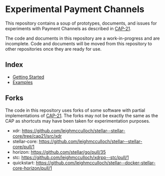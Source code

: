 # Experimental Payment Channels

This repository contains a soup of prototypes, documents, and issues for experiments with Payment Channels as described in [CAP-21].

The code and documents in this repository are a work-in-progress and are incomplete. Code and documents will be moved from this repository to other repositories once they are ready for use.

## Index

- [Getting Started](Getting%20Started.md)
- [Examples](examples/)

## Forks

The code in this repository uses forks of some software with partial implementations of [CAP-21]. The forks may not be exactly the same as the CAP as shortcuts may have been taken for experimentation purposes.

- xdr: https://github.com/leighmcculloch/stellar--stellar-core/tree/cap21/src/xdr
- stellar-core: https://github.com/leighmcculloch/stellar--stellar-core/pull/1
- horizon: https://github.com/stellar/go/pull/35
- stc: https://github.com/leighmcculloch/xdrpp--stc/pull/1
- quickstart: https://github.com/leighmcculloch/stellar--docker-stellar-core-horizon/pull/1

[CAP-21]: https://stellar.org/protocol/cap-21
